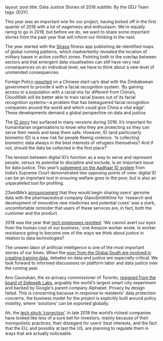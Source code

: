 layout: post
title: Data Justice Stories of 2018 
subtitle: By the GDJ Team
tags: [EOY]

This year was an important one for our project, having kicked off in the first quarter of 2018 with a lot of eagerness and enthusiasm. We’re equally raring to go in 2019, but before we do, we want to share some important stories from the past year that will inform our thinking in the next.

The year started with the [Strava](https://www.theguardian.com/world/2018/jan/28/fitness-tracking-app-gives-away-location-of-secret-us-army-bases) fitness app publishing de-identified maps of global running patterns, which inadvertently revealed the location of military bases in active conflict zones. Pointing both to the overlap between sectors and that emergent data visualisation can still have very real consequences on an individual level, we have to think about a new level of unintended consequences.  

Foreign Policy [reported](https://foreignpolicy.com/2018/07/24/beijings-big-brother-tech-needs-african-faces/) on a Chinese start-up’s deal with the Zimbabwean government to provide it with a facial recognition system. ‘By gaining access to a population with a racial mix far different from China’s, CloudWalk will be better able to train racial biases out of its facial recognition systems—a problem that has beleaguered facial recognition companies around the world and which could give China a vital edge’. These developments demand a global perspective on data and justice.

The [ID story](https://www.wired.co.uk/article/united-nations-refugees-biometric-database-rohingya-myanmar-bangladesh) has surfaced in many versions during 2018. It’s important for humanitarian organisations to know who they are protecting so they can serve their needs and keep them safe. However, ID (and particularly biometric ID) is a new risk for people fleeing violence. ‘Is collecting biometric data always in the best interests of refugees themselves? And if not, should the data be collected in the first place?’

The tension between digital ID’s function as a way to serve and represent people, versus its potential to discipline and exclude, is an important issue for data justice. This year’s [judgement on the Aadhaar ID system]( https://www.huffingtonpost.in/2018/09/25/what-is-the-aadhaar-judgement-of-the-supreme-court-about_a_23538865/) from India’s Supreme Court demonstrated two opposing points of view: digital ID can be an important tool in ensuring welfare goes to the poor, but is also an unparalleled tool for profiling.

23andMe’s [announcement](https://motherboard.vice.com/en_us/article/xwkaz3/23andme-sold-access-to-your-dna-library-to-big-pharma-but-you-can-opt-out) that they would begin sharing users’ genome data with the pharmaceutical company GlaxoSmithKline for ‘research and development of innovative new medicines and potential cures’ was a stark, uncomfortable reminder that users of these services are, in fact, both the customer and the product.
 
2018 was the year that [tech employees revolted](https://www.vox.com/technology/2018/10/18/17989482/google-amazon-employee-ethics-contracts). ‘We cannot avert our eyes from the human cost of our business,’ one Amazon worker wrote. Is worker resistance going to become one of the ways we think about justice in relation to data technologies?

The unseen labor of artificial intelligence is one of the most important stories of our times. When the [poor from the Global South are involved in creating training data](https://www.bbc.com/news/technology-46055595), debates on data and justice are especially critical. We look forward to informed discussions on platform labor and data justice over the coming year.

Ann Cavoukian, the ex-privacy commissioner of Toronto, [resigned from the board of Sidewalk Labs](https://gizmodo.com/privacy-expert-resigns-from-alphabet-backed-smart-city-1829934748), arguably the world's largest smart-city experiment and backed by Google's parent company Alphabet. Privacy by design failed. This is concerning because in response to residents' data protection concerns, the business model for the project is explicitly built around policy mobility, where 'solutions' can be exported globally.
 
Ah, the [tech stock ‘correction’](https://www.nytimes.com/2018/11/19/business/tech-stocks-markets-slump.html). In late 2018 the world’s richest companies have looked like less of a sure bet for investors, mainly because of their monopolistic practices, their disregard for users’ best interests, and the fact that the EU, and possibly at last the US, are planning to regulate them in ways that are actually noticeable.
